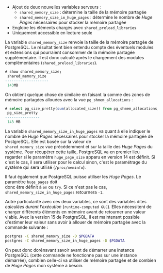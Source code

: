 <!--
Les commits sur ce sujet sont :

* https://git.postgresql.org/gitweb/?p=postgresql.git;a=commit;h=43c1c4f65eab77bcfc4f535a7e9ac0421e0cf2a5
* https://git.postgresql.org/gitweb/?p=postgresql.git;a=commit;h=bd1788051b02cfddcd9ef0e2fd094972f372b8fd

Discussion

* https://gitlab.dalibo.info/formation/workshops/-/issues/160

-->

<div class="slide-content">

* Ajout de deux nouvelles variables serveurs :
  + `shared_memory_size` : détermine la taille de la mémoire partagée
  + `shared_memory_size_in_huge_pages` : détermine le nombre de _Huge Pages_ 
    nécessaires pour stocker la mémoire partagée
* Englobe les éléments chargés avec `shared_preload_libraries`
* Uniquement accessible en lecture seule

</div>

<div class="notes">

La variable `shared_memory_size` renvoie la taille de la mémoire partagée de PostgreSQL.
Le résultat tient bien entendu compte des éventuels modules et extensions qui pourraient 
consommer de la mémoire partagée supplémentaire. Il est donc calculé après le chargement 
des modules complémentaires (`shared_preload_libraries`).

```sql
# show shared_memory_size;
 shared_memory_size 
--------------------
 143MB
```

On obtient quelque chose de similaire en faisant la somme des zones de mémoire partagées allouées 
avec la vue `pg_shmem_allocations` :

```sql
# select pg_size_pretty(sum(allocated_size)) from pg_shmem_allocations;
 pg_size_pretty 
----------------
 143 MB
```

La variable `shared_memory_size_in_huge_pages` va quant à elle indiquer le nombre de _Huge Pages_ 
nécessaires pour stocker la mémoire partagée de PostgreSQL. Elle est basée sur la valeur de  
`shared_memory_size` vue précédemment et sur la taille des _Huge Pages_ du système. Pour 
récupérer cette taille, PostgreSQL va en premier lieu regarder si le paramètre `huge_page_size` 
apparu en version 14 est définit. Si c'est le cas, il sera utiliser pour le calcul sinon, c'est le 
paramétrage du système qui sera utilisé (`/proc/meminfo`).

Il faut également que PostgreSQL puisse utiliser les _Huge Pages_. Le paramètre `huge_pages` doit  
donc être définit à `on` ou `try`. Si ce n'est pas le cas, `shared_memory_size_in_huge_pages` 
retournera `-1`.

Autre particularité avec ces deux variables, ce sont des variables dites _calculées durant l'exécution_ 
(`runtime-computed GUC`). Elles nécessitent de charger différents éléments en mémoire avant de 
retourner une valeur viable. Avec la version 15 de PostgreSQL, il est maintenant possible d'estimer leur 
valeur sans avoir à allouer de mémoire partagée avec la commande suivante :

```bash
postgres -C shared_memory_size -D $PGDATA
postgres -C shared_memory_size_in_huge_pages -D $PGDATA
```

On peut donc dorénavant savoir avant de démarrer une instance PostgreSQL (cette commande ne fonctionne pas 
sur une instance démarrée), combien celle-ci va utiliser de mémoire partagée et de combien de 
_Huge Pages_ mon système à besoin.

</div>

